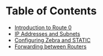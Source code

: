 # Table of Contents

* [Introduction to Route 0](introduction-to-route-0.md)
* [IP Addresses and Subnets](ip-addresses-and-subnets.md)
* [Configuring Zebra and STATIC](configuring-zebra-and-static.md)
* [Forwarding between Routers](forwarding-between-routers.md)
